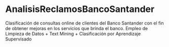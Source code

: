 # AnalisisReclamosBancoSantander
Clasificación de consultas online de clientes del Banco Santander con el fin de obtener mejoras en los servicios que brinda el banco.
Empleo de Limpieza de Datos + Text Mining + Clasificación por Aprendizaje Supervisado
